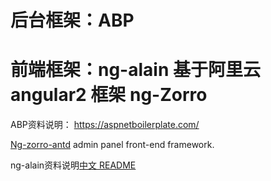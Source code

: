 
# 后台框架：ABP
# 前端框架：ng-alain 基于阿里云 angular2 框架 ng-Zorro

ABP资料说明： https://aspnetboilerplate.com/

[Ng-zorro-antd](https://github.com/NG-ZORRO/ng-zorro-antd) admin panel front-end framework.

ng-alain资料说明[中文 README](README-zh_CN.md)


